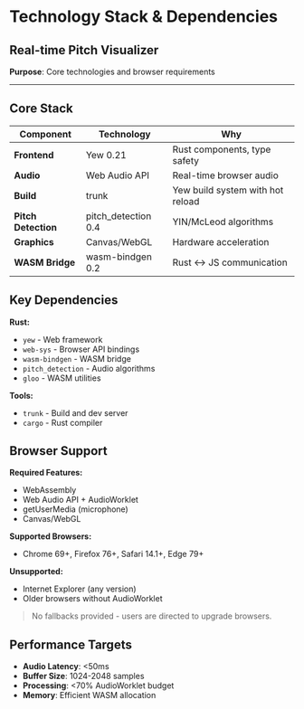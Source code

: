 # Technology Stack & Dependencies
## Real-time Pitch Visualizer

**Purpose**: Core technologies and browser requirements

---

## Core Stack

| Component | Technology | Why |
|-----------|------------|-----|
| **Frontend** | Yew 0.21 | Rust components, type safety |
| **Audio** | Web Audio API | Real-time browser audio |
| **Build** | trunk | Yew build system with hot reload |
| **Pitch Detection** | pitch_detection 0.4 | YIN/McLeod algorithms |
| **Graphics** | Canvas/WebGL | Hardware acceleration |
| **WASM Bridge** | wasm-bindgen 0.2 | Rust ↔ JS communication |

## Key Dependencies

**Rust:**
- `yew` - Web framework 
- `web-sys` - Browser API bindings
- `wasm-bindgen` - WASM bridge
- `pitch_detection` - Audio algorithms
- `gloo` - WASM utilities

**Tools:**
- `trunk` - Build and dev server
- `cargo` - Rust compiler

## Browser Support

**Required Features:**
- WebAssembly
- Web Audio API + AudioWorklet  
- getUserMedia (microphone)
- Canvas/WebGL

**Supported Browsers:**
- Chrome 69+, Firefox 76+, Safari 14.1+, Edge 79+

**Unsupported:**
- Internet Explorer (any version)
- Older browsers without AudioWorklet

> No fallbacks provided - users are directed to upgrade browsers.

## Performance Targets

- **Audio Latency**: <50ms
- **Buffer Size**: 1024-2048 samples  
- **Processing**: <70% AudioWorklet budget
- **Memory**: Efficient WASM allocation 